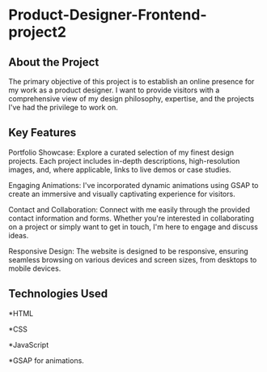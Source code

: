 # Product-Designer-Frontend-project2

## About the Project
The primary objective of this project is to establish an online presence for my work as a product designer. I want to provide visitors with a comprehensive view of my design philosophy, expertise, and the projects I've had the privilege to work on.

## Key Features
Portfolio Showcase: Explore a curated selection of my finest design projects. Each project includes in-depth descriptions, high-resolution images, and, where applicable, links to live demos or case studies.

Engaging Animations: I've incorporated dynamic animations using GSAP to create an immersive and visually captivating experience for visitors.

Contact and Collaboration: Connect with me easily through the provided contact information and forms. Whether you're interested in collaborating on a project or simply want to get in touch, I'm here to engage and discuss ideas.

Responsive Design: The website is designed to be responsive, ensuring seamless browsing on various devices and screen sizes, from desktops to mobile devices.

## Technologies Used
*HTML

*CSS

*JavaScript

*GSAP for animations.
